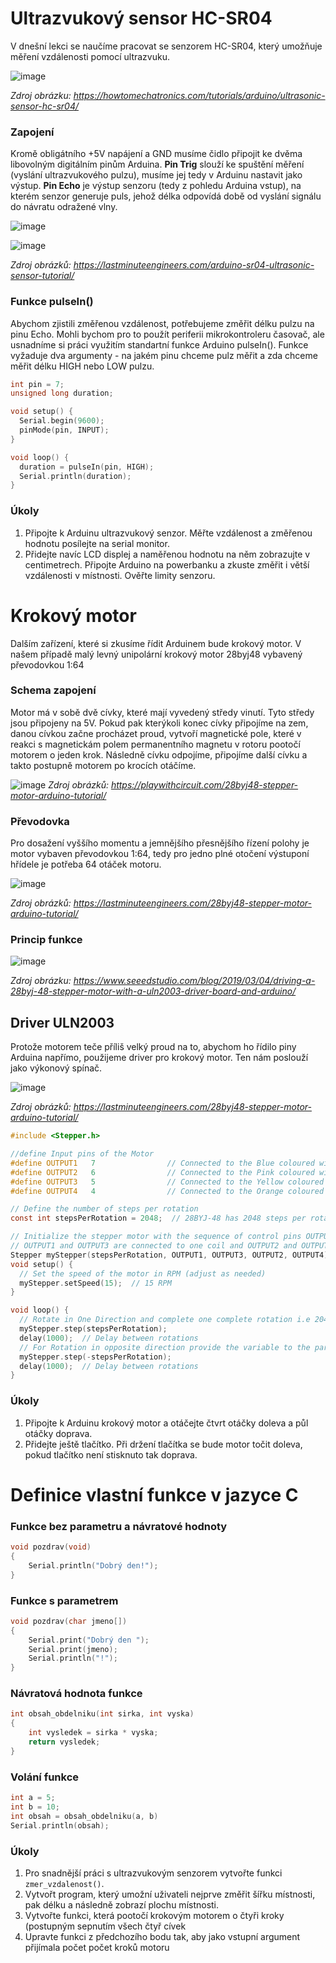 # Ultrazvukový sensor HC-SR04
V dnešní lekci se naučíme pracovat se senzorem HC-SR04, který umožňuje měření vzdálenosti pomocí ultrazvuku. 

![image](https://github.com/user-attachments/assets/b9491ccf-c2ee-4d43-abfb-c589ddbb5567)

*Zdroj obrázku: https://howtomechatronics.com/tutorials/arduino/ultrasonic-sensor-hc-sr04/*

### Zapojení
Kromě obligátního +5V napájení a GND musíme čidlo připojit ke dvěma libovolným digitálním pinům Arduina. **Pin Trig** slouží ke spuštění měření (vyslání ultrazvukového pulzu), musíme jej tedy v Arduinu nastavit jako výstup. **Pin Echo** je výstup senzoru (tedy z pohledu Arduina vstup), na kterém senzor generuje puls, jehož délka odpovídá době od vyslání signálu do návratu odražené vlny.

![image](https://github.com/user-attachments/assets/97bf9bf2-9d66-4816-bda1-f13b5380f0e9)

![image](https://lastminuteengineers.com/wp-content/uploads/arduino/HC-SR04-Ultrasonic-Sensor-Working-Echo-reflected-from-Obstacle.gif)

*Zdroj obrázků: https://lastminuteengineers.com/arduino-sr04-ultrasonic-sensor-tutorial/*

### Funkce pulseIn()
Abychom zjistili změřenou vzdálenost, potřebujeme změřit délku pulzu na pinu Echo. Mohli bychom pro to použít periferii mikrokontroleru časovač, ale usnadníme si práci využitím standartní funkce Arduino pulseIn(). Funkce vyžaduje dva argumenty -  na jakém pinu chceme pulz měřit a zda chceme měřit délku HIGH nebo LOW pulzu.

```c
int pin = 7;
unsigned long duration;

void setup() {
  Serial.begin(9600);
  pinMode(pin, INPUT);
}

void loop() {
  duration = pulseIn(pin, HIGH);
  Serial.println(duration);
}
```

### Úkoly
1. Připojte k Arduinu ultrazvukový senzor. Měřte vzdálenost a změřenou hodnotu posílejte na serial monitor.
2. Přidejte navíc LCD displej a naměřenou hodnotu na něm zobrazujte v centimetrech. Připojte Arduino na powerbanku a zkuste změřit i větší vzdálenosti v místnosti. Ověřte limity senzoru.

# Krokový motor
Dalším zařízení, které si zkusíme řídit Arduinem bude krokový motor. V našem případě malý levný unipolární krokový motor 28byj48 vybavený převodovkou 1:64

### Schema zapojení
Motor má v sobě dvě cívky, které mají vyvedený středy vinutí. Tyto středy jsou připojeny na 5V. Pokud pak kterýkoli konec cívky připojíme na zem, danou cívkou začne procházet proud, vytvoří magnetické pole, které v reakci s magnetickám polem permanentního magnetu v rotoru pootočí motorem o jeden krok. Následně cívku odpojíme, připojíme další cívku a takto postupně motorem po krocích otáčíme.

![image](https://github.com/user-attachments/assets/236626cf-0e17-4728-8f1b-6cb44cc3b303)
*Zdroj obrázků: https://playwithcircuit.com/28byj48-stepper-motor-arduino-tutorial/*

### Převodovka
Pro dosažení vyššího momentu a jemnějšího přesnějšího řízení polohy je motor vybaven převodovkou 1:64, tedy pro jedno plné otočení výstuponí hřídele je potřeba 64 otáček motoru.

![image](https://github.com/user-attachments/assets/92a783b5-af06-4c82-855d-a072e3054543)

*Zdroj obrázků: https://lastminuteengineers.com/28byj48-stepper-motor-arduino-tutorial/*

### Princip funkce
![image](https://blog.seeedstudio.com/wp-content/uploads/2019/03/StepperMotorgif.gif)

*Zdroj obrázku: https://www.seeedstudio.com/blog/2019/03/04/driving-a-28byj-48-stepper-motor-with-a-uln2003-driver-board-and-arduino/*

## Driver ULN2003 
Protože motorem teče příliš velký proud na to, abychom ho řídilo piny Arduina napřímo, použijeme driver pro krokový motor. Ten nám poslouží jako výkonový spínač.

![image](https://github.com/user-attachments/assets/ae61c638-8816-4a27-8a5a-bcce41df2f18)

*Zdroj obrázků: https://lastminuteengineers.com/28byj48-stepper-motor-arduino-tutorial/*

```c
#include <Stepper.h>

//define Input pins of the Motor
#define OUTPUT1   7                // Connected to the Blue coloured wire
#define OUTPUT2   6                // Connected to the Pink coloured wire
#define OUTPUT3   5                // Connected to the Yellow coloured wire
#define OUTPUT4   4                // Connected to the Orange coloured wire

// Define the number of steps per rotation
const int stepsPerRotation = 2048;  // 28BYJ-48 has 2048 steps per rotation in full step mode as given in data sheet

// Initialize the stepper motor with the sequence of control pins OUTPUT1, OUTPUT3, OUTPUT2, IN4
// OUTPUT1 and OUTPUT3 are connected to one coil and OUTPUT2 and OUTPUT4 are connected to one Coil
Stepper myStepper(stepsPerRotation, OUTPUT1, OUTPUT3, OUTPUT2, OUTPUT4);  
void setup() {
  // Set the speed of the motor in RPM (adjust as needed)
  myStepper.setSpeed(15);  // 15 RPM
}

void loop() {
  // Rotate in One Direction and complete one complete rotation i.e 2048 steps
  myStepper.step(stepsPerRotation);  
  delay(1000);  // Delay between rotations
  // For Rotation in opposite direction provide the variable to the parameter with negative Sign
  myStepper.step(-stepsPerRotation);  
  delay(1000);  // Delay between rotations
}
```

### Úkoly
1. Připojte k Arduinu krokový motor a otáčejte čtvrt otáčky doleva a půl otáčky doprava.
2. Přidejte ještě tlačítko. Při držení tlačítka se bude motor točit doleva, pokud tlačítko není stisknuto tak doprava.



# Definice vlastní funkce v jazyce C 

### Funkce bez parametru a návratové hodnoty

```c
void pozdrav(void)
{
    Serial.println("Dobrý den!");
}
```

### Funkce s parametrem

```c
void pozdrav(char jmeno[])
{
    Serial.print("Dobrý den ");
    Serial.print(jmeno);
    Serial.println("!");
}
```

### Návratová hodnota funkce

```c
int obsah_obdelniku(int sirka, int vyska)
{
    int vysledek = sirka * vyska;
    return vysledek;
}
```

### Volání funkce

```c
int a = 5;
int b = 10;
int obsah = obsah_obdelniku(a, b)
Serial.println(obsah);
```

### Úkoly
1. Pro snadnější práci s ultrazvukovým senzorem vytvořte funkci ```zmer_vzdalenost()```.
2. Vytvořt program, který umožní uživateli nejprve změřit šířku místnosti, pak délku a následně zobrazí plochu místnosti.
3. Vytvořte funkci, která pootočí krokovým motorem o čtyři kroky (postupným sepnutím všech čtyř cívek
4. Upravte funkci z předchozího bodu tak, aby jako vstupní argument přijímala počet počet kroků motoru


